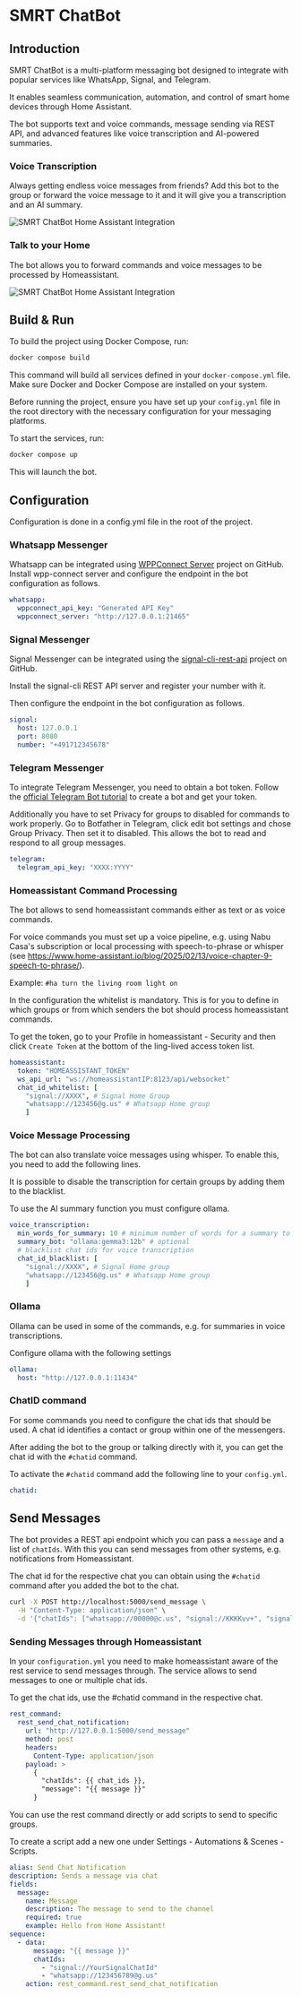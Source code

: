 # SMRT ChatBot

## Introduction

SMRT ChatBot is a multi-platform messaging bot designed to integrate with popular services like WhatsApp, Signal, and Telegram.

It enables seamless communication, automation, and control of smart home devices through Home Assistant.

The bot supports text and voice commands, message sending via REST API, and advanced features like voice transcription and AI-powered summaries.

### Voice Transcription

Always getting endless voice messages from friends? Add this bot to the group or forward the voice message to it and it will give you a transcription and an AI summary.

![SMRT ChatBot Home Assistant Integration](docs/smrt-voice.png)

### Talk to your Home

The bot allows you to forward commands and voice messages to be processed by Homeassistant.

![SMRT ChatBot Home Assistant Integration](docs/smrt-ha.png)

## Build & Run

To build the project using Docker Compose, run:

```bash
docker compose build
```

This command will build all services defined in your `docker-compose.yml` file. Make sure Docker and Docker Compose are installed on your system.

Before running the project, ensure you have set up your `config.yml` file in the root directory with the necessary configuration for your messaging platforms.

To start the services, run:

```bash
docker compose up
```

This will launch the bot.

## Configuration

Configuration is done in a config.yml file in the root of the project.

### Whatsapp Messenger

Whatsapp can be integrated using [WPPConnect Server](https://github.com/wppconnect-team/wppconnect-server) project on GitHub. Install wpp-connect server and configure the endpoint in the bot configuration as follows.

```yml
whatsapp:
  wppconnect_api_key: "Generated API Key"
  wppconnect_server: "http://127.0.0.1:21465"
```

### Signal Messenger

Signal Messenger can be integrated using the [signal-cli-rest-api](https://github.com/bbernhard/signal-cli-rest-api) project on GitHub.

Install the signal-cli REST API server and register your number with it.

Then configure the endpoint in the bot configuration as follows.

```yml
signal:
  host: 127.0.0.1
  port: 8080
  number: "+491712345678"
```

### Telegram Messenger

To integrate Telegram Messenger, you need to obtain a bot token. Follow the [official Telegram Bot tutorial](https://core.telegram.org/bots/tutorial#obtain-your-bot-token) to create a bot and get your token.

Additionally you have to set Privacy for groups to disabled for commands to work properly. Go to Botfather in Telegram, click edit bot settings and chose Group Privacy. Then set it to disabled. This allows the bot to read and respond to all group messages.

```yml
telegram:
  telegram_api_key: "XXXX:YYYY" 
```

### Homeassistant Command Processing

The bot allows to send homeassistant commands either as text or as voice commands.

For voice commands you must set up a voice pipeline, e.g. using Nabu Casa's subscription or local processing with speech-to-phrase or whisper (see <https://www.home-assistant.io/blog/2025/02/13/voice-chapter-9-speech-to-phrase/>).

Example: `#ha turn the living room light on`

In the configuration the whitelist is mandatory. This is for you to define in which groups or from which senders the bot should process homeassistant commands.

To get the token, go to your Profile in homeassistant - Security and then click `Create Token` at the bottom of the ling-lived access token list.

```yml
homeassistant: 
  token: "HOMEASSISTANT_TOKEN"
  ws_api_url: "ws://homeassistantIP:8123/api/websocket"
  chat_id_whitelist: [
    "signal://XXXX", # Signal Home Group
    "whatsapp://123456@g.us" # Whatsapp Home group
    ]
```

### Voice Message Processing

The bot can also translate voice messages using whisper.
To enable this, you need to add the following lines.

It is possible to disable the transcription for certain groups by adding them to the blacklist.

To use the AI summary function you must configure ollama.

```yml
voice_transcription:
  min_words_for_summary: 10 # minimum number of words for a summary to be generated
  summary_bot: "ollama:gemma3:12b" # optional
  # blacklist chat ids for voice transcription
  chat_id_blacklist: [
    "signal://XXXX", # Signal Home group
    "whatsapp://123456@g.us" # Whatsapp Home group
    ] 
```

### Ollama

Ollama can be used in some of the commands, e.g. for summaries in voice transcriptions.

Configure ollama with the following settings

```yml
ollama:
  host: "http://127.0.0.1:11434"
```

### ChatID command

For some commands you need to configure the chat ids that should be used. A chat id identifies a contact or group within one of the messengers.

After adding the bot to the group or talking directly with it, you can get the chat id with the `#chatid` command.

To activate the `#chatid` command add the following line to your `config.yml`.

```yml
chatid:
```

## Send Messages

The bot provides a REST api endpoint which you can pass a `message` and a list of `chatIds`. With this you can send messages from other systems, e.g. notifications from Homeassistant.

The chat id for the respective chat you can obtain using the `#chatid` command after you added the bot to the chat.

```bash
curl -X POST http://localhost:5000/send_message \
  -H "Content-Type: application/json" \
  -d '{"chatIds": ["whatsapp://00000@c.us", "signal://KKKKvv+", "signal://+49166666666"], "message": "Hello!"}'
```

### Sending Messages through Homeassistant

In your `configuration.yml` you need to make homeassistant aware of the rest service to send messages through. The service allows to send messages to one or multiple chat ids.

To get the chat ids, use the #chatid command in the respective chat.

```yml
rest_command:
  rest_send_chat_notification:
    url: "http://127.0.0.1:5000/send_message"
    method: post
    headers:
      Content-Type: application/json
    payload: >
      {
        "chatIds": {{ chat_ids }},
        "message": "{{ message }}"
      }
```

You can use the rest command directly or add scripts to send to specific groups.

To create a script add a new one under Settings - Automations & Scenes - Scripts.

```yml
alias: Send Chat Notification
description: Sends a message via chat
fields:
  message:
    name: Message
    description: The message to send to the channel
    required: true
    example: Hello from Home Assistant!
sequence:
  - data:
      message: "{{ message }}"
      chatIds:
        - "signal://YourSignalChatId"
        - "whatsapp://123456789@g.us"
    action: rest_command.rest_send_chat_notification
```